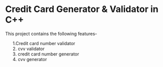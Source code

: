 # Credit Card Generator & Validator in C++
This project contains the following features- 
<ol>
1.Credit card number validator <br/>
2. cvv validator  <br/>
3. credit card number generator <br/>
4. cvv generator <br/>
  </ol>
